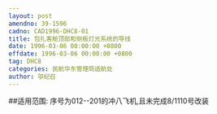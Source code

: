 ```yaml
---
layout: post
amendno: 39-1596
cadno: CAD1996-DHC8-01
title: 包扎客舱顶部和侧板灯光系统的导线
date: 1996-03-06 00:00:00 +0800
effdate: 1996-03-06 00:00:00 +0800
tag: DHC8
categories: 民航华东管理局适航处
author: 邬纪召
---
```


##适用范围:
序号为012--201的冲八飞机,且未完成8/1110号改装

